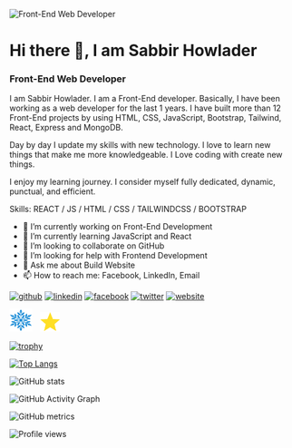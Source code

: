 ![Front-End Web Developer](https://scontent.fdac68-2.fna.fbcdn.net/v/t39.30808-6/297509596_1741293362897688_357786416027398656_n.jpg?stp=cp6_dst-jpg_p960x960&_nc_cat=102&ccb=1-7&_nc_sid=e3f864&_nc_eui2=AeER-Rh4DUEQhXE-Lgc5el_5so6jku-QtfOyjqOS75C187eiMTdscW_rODFpMv47VOZ0-pEJ5CnXTq2xTDGaHvrS&_nc_ohc=qqmuDdt9ApAAX-gOb03&_nc_zt=23&_nc_ht=scontent.fdac68-2.fna&oh=00_AfBimwncQ0qaebEoVue0wbUOtva-jrFBiikIRglGH3qH9A&oe=646871F2)

# Hi there 👋, I am Sabbir Howlader
### Front-End Web Developer


I am Sabbir Howlader. I am a Front-End developer. Basically, I have been working as a web developer for the last 1 years. I have built more than 12 Front-End projects by using HTML, CSS, JavaScript, Bootstrap, Tailwind, React, Express and MongoDB.

Day by day I update my skills with new technology. I love to learn new things that make me more knowledgeable. I Love coding with create new things.

I enjoy my learning journey. I consider myself fully dedicated, dynamic, punctual, and efficient.

Skills: REACT / JS / HTML / CSS / TAILWINDCSS / BOOTSTRAP

- 🔭 I’m currently working on Front-End Development 
- 🌱 I’m currently learning JavaScript and React 
- 👯 I’m looking to collaborate on GitHub 
- 🤔 I’m looking for help with Frontend Development 
- 💬 Ask me about Build Website 
- 📫 How to reach me: Facebook, LinkedIn, Email 


[<img src='https://cdn.jsdelivr.net/npm/simple-icons@3.0.1/icons/github.svg' alt='github' height='40'>](https://github.com/https://github.com/SabbirHowlader)  [<img src='https://cdn.jsdelivr.net/npm/simple-icons@3.0.1/icons/linkedin.svg' alt='linkedin' height='40'>](https://www.linkedin.com/in/https://www.linkedin.com/in/sabbir-howlader60//)  [<img src='https://cdn.jsdelivr.net/npm/simple-icons@3.0.1/icons/facebook.svg' alt='facebook' height='40'>](https://www.facebook.com/https://www.facebook.com/Sabbirhowlader2/)  [<img src='https://cdn.jsdelivr.net/npm/simple-icons@3.0.1/icons/twitter.svg' alt='twitter' height='40'>](https://twitter.com/https://twitter.com/SabbirHowlade12)  [<img src='https://cdn.jsdelivr.net/npm/simple-icons@3.0.1/icons/icloud.svg' alt='website' height='40'>](https://sabbirhowlader-portfolio.netlify.app/)  

<a href='https://archiveprogram.github.com/'><img src='https://raw.githubusercontent.com/acervenky/animated-github-badges/master/assets/acbadge.gif' width='40' height='40'></a> <a href='https://stars.github.com/'><img src='https://raw.githubusercontent.com/acervenky/animated-github-badges/master/assets/starbadge.gif' width='35' height='35'></a> 

[![trophy](https://github-profile-trophy.vercel.app/?username=https://github.com/SabbirHowlader)](https://github.com/ryo-ma/github-profile-trophy)

[![Top Langs](https://github-readme-stats.vercel.app/api/top-langs/?username=https://github.com/SabbirHowlader)](https://github.com/anuraghazra/github-readme-stats)

![GitHub stats](https://github-readme-stats.vercel.app/api?username=https://github.com/SabbirHowlader&show_icons=true&count_private=true)  

![GitHub Activity Graph](https://activity-graph.herokuapp.com/graph?username=https://github.com/SabbirHowlader)  

![GitHub metrics](https://metrics.lecoq.io/https://github.com/SabbirHowlader)  

![Profile views](https://gpvc.arturio.dev/https://github.com/SabbirHowlader)  
